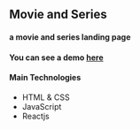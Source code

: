 ## Movie and Series

#### a movie and series landing page

#### You can see a demo [here](https://thunderous-mermaid-cc0d15.netlify.app)

#### Main Technologies

- HTML & CSS
- JavaScript
- Reactjs
